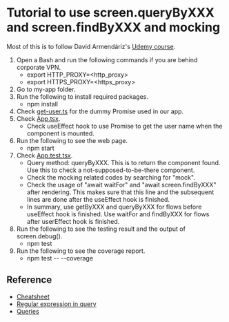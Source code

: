 # Tutorial to use screen.queryByXXX and screen.findByXXX and mocking

Most of this is to follow David Armendáriz's [Udemy course](https://www.udemy.com/course/testing-react-apps-with-react-testing-library-rtl/).

1. Open a Bash and run the following commands if you are behind corporate VPN.
   - export HTTP_PROXY=<http_proxy>
   - export HTTPS_PROXY=<https_proxy>
2. Go to my-app folder.
3. Run the following to install required packages.
   - npm install
4. Check [get-user.ts](./my-app/src/get-user.ts) for the dummy Promise used in our app.
5. Check [App.tsx](./my-app/src/App.tsx).
   - Check useEffect hook to use Promise to get the user name when the component is mounted.
6. Run the following to see the web page.
   - npm start
7. Check [App.test.tsx](./my-app/src/App.test.tsx).
   - Query method: queryByXXX. This is to return the component found. Use this to check a not-supposed-to-be-there component.
   - Check the mocking related codes by searching for "mock".
   - Check the usage of "await waitFor" and "await screen.findByXXX" after rendering. This makes sure that this line and the subsequent lines are done after the useEffect hook is finished.
   - In summary, use getByXXX and queryByXXX for flows before useEffect hook is finished. Use waitFor and findByXXX for flows after userEffect hook is finished.
8. Run the following to see the testing result and the output of screen.debug().
   - npm test
9. Run the following to see the coverage report.
   - npm test -- --coverage

## Reference

- [Cheatsheet](https://testing-library.com/docs/react-testing-library/cheatsheet)
- [Regular expression in query](https://testing-library.com/docs/queries/about/#textmatch)
- [Queries](https://testing-library.com/docs/react-testing-library/cheatsheet#queries)
